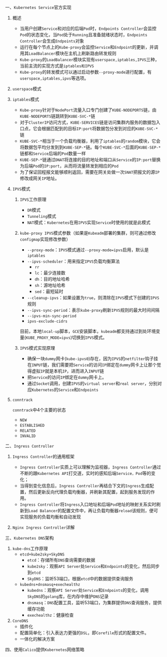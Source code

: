 一、`Kubernetes Service`官方实现

1. 概述
   - 当用户创建`Service`和对应的后端`Pod`时，`Endpoints Controller`会监控`Pod`的状态变化，当`Pod`处于`Running`且准备就绪状态时，`Endpoints Controller`会生成`Endpoints`对象
   - 运行在每个节点上的`Kube-proxy`会监控`Service`和`Endpoint`的更新，并调用其`LoadBalancer`模块在主机上刷新路由转发规则
   - `Kube-proxy`的`LoadBalancer`模块实现有`userspace,iptables,IPVS`三种，当前主流的实现方式是`iptables和IPVS`
   - `Kube-proxy`的转发模式可以通过启动参数`--proxy-mode`进行配置，有`userspace,iptables,ipvs`等选项。
   
2. `userspace`模式

3. `iptables`模式
   - `Kube-proxy`针对于`NodePort`流量入口专门创建了`KUBE-NODEPORTS`链，由`KUBE-NODEPORTS`链跳转到`KUBE-SVC-*`链
   - 对于`ClusterIP`访问方式，`KUBE-SERVICES`链是访问集群内服务的数据包入口点，它会根据匹配到的目标`IP:port`将数据包分发到对应的`KUBE-SVC-*`链
   - `KUBE-SVC-*`相当于一个负载均衡器，利用了`iptables`的`random`模块，它会将数据包平均分发到到`KUBE-SEP-*`链。每个`KUBE-SVC-*`后面的`KUBE-SEP-*`链都和`Service`后端的`Pod`数量一样
   - `KUBE-SEP-*`链通过`DNAT`将连接的目的地址和端口从`Service`的`IP:port`替换为后端`Pod`的`IP:port`，从而将流量转发到相应的`Pod`
   - 为了保证回程报文能够顺利返回，需要在网关处做一次`SNAT`把报文的源`IP`修改成网关`IP`地址。
   
4. `IPVS`模式

   1. `IPVS`工作原理

      - `DR`模式
      - `Tunneling`模式
      - `NAT`模式：`Kubernetes`在用`IPVS`实现`Service`时使用的就是此模式

   2. `kube-proxy IPVS`模式参数（如果是`Kubeadm`部署的集群，则可通过修改`configmap`实现修改参数）

      - `--proxy-mode`：`IPVS`模式通过`--proxy-mode=ipvs`启用，默认是`iptables`
      - `--ipvs-scheduler`：用来指定`IPVS`负载均衡算法
        - `rr`
        - `lc`：最少连接数
        - `dh`：目的地址哈希
        - `sh`：源地址哈希
        - `sed`：最短延时
      - `--cleanup-ipvs`：如果设置为`true`，则清除在`IPVS`模式下创建的`IPVS`规则
      - `--ipvs-sync-period`：表示`kube-proxy`刷新`IPVS`规则的最大时间间隔
      - `--ipvs-min-sync-period`
      - `ipvs-exclude-cidrs`

      目前，本地`local-up`脚本，`GCE`安装脚本，`kubeadm`都支持通过到处环境变量(`KUBE_PROXY_MODE=ipvs`)切换到`IPVS`模式。

   3. `IPVS`模式实现原理

      - 确保一块`dummy`网卡(`kube-ipvs0`)存在，因为`IPVS`的`netfilter`钩子挂在`INPUT`链，我们需要把`Service`的访问`IP`绑定在`dummy`网卡上让那个觉得虚拟`IP`就是本机`IP`，进而进入`INPUT`链
      - 把`Service`的访问`IP`绑定在`dummy`网卡上。
      - 通过`Socket`调用，创建`IPVS`的`virtual server`和`real server`，分别对应`Kubernetes`的`Service`和`Endpoints`

5. `conntrack`

   `conntrack`中4个主要的状态

   - `NEW`
   - `ESTABLISHED`
   - `RELATED`
   - `INVALID`

二、`Ingress Controller`

1. `Ingress Controller`的通用框架

   - `Ingress Controller`实质上可以理解为监视器，`Ingress Controller`通过不断的跟`Kubernetes API`打交道，实时的感知后端`Service，Pod`等的变化；
   - 当得到变化信息后，`Ingress Controller`再结合下文的`Ingress`生成配置，然后更新反向代理负载均衡器，并刷新其配置，起到服务发现的作用。
   - `Ingress Controller`将`Ingress`入口地址和后端`Pod`地址的映射关系实时刷新到`Load Balancer`的配置文件中，再让负载均衡器`reload`该规则，便可实现服务的负载均衡和自动发现
2. `Nginx Ingress Controller`详解

三、`Kubernetes DNS`架构

1. `kube-dns`工作原理
   - `etcd+kube2sky+SkyDNS`
     - `etcd`：存储所有`DNS`查询需要的数据
     - `kube2sky`：观察`API Server`处`Service`和`Endpoints`的变化，然后同步到`etcd`
     - `SkyDNS`：监听53端口，根据`etcd`中的数据提供查询服务
   - `kubedns+dnsmasq+exechealthz`
     - `kubedns`：观察`API Server`处`Service`和`Endpoints`的变化，调用`SkyDNS`的`golang`库，在内存中维护`DNS`记录
     - `dnsmasq`：`DNS`配置工具，监听53端口，为集群提供`DNS`查询服务，提供缓存功能
     - `exechealthz`：健康检查
2. `CoreDNS`
   - 插件化
   - 配置简单化：引入表达力更强的`DSL`，即`Corefile`形式的配置文件。
   - 一体化的解决方案

四、使用`Calico`提供`Kubernetes`网络策略

